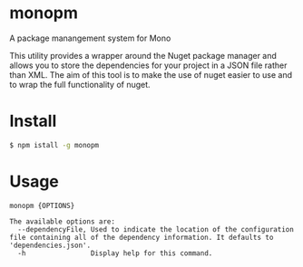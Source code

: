 # monopm
A package manangement system for Mono

This utility provides a wrapper around the Nuget package manager and allows you to store the dependencies for your project in a JSON file rather than XML. The aim of this tool is to make the use of nuget easier to use and to wrap the full functionality of nuget.

# Install

```sh
$ npm istall -g monopm
```

# Usage
```
monopm {OPTIONS}

The available options are:
  --dependencyFile, Used to indicate the location of the configuration file containing all of the dependency information. It defaults to 'dependencies.json'.
  -h                Display help for this command.
```
